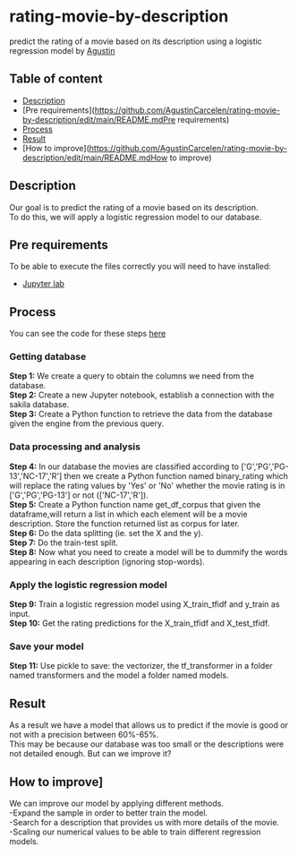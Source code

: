 # rating-movie-by-description
predict the rating of a movie based on its description using a logistic regression model by [Agustin](https://www.linkedin.com/in/agustin-carcelen-chicote-b70048231/)

## Table of content
- [Description](https://github.com/AgustinCarcelen/rating-movie-by-description/edit/main/README.mdDescription)
- [Pre requirements](https://github.com/AgustinCarcelen/rating-movie-by-description/edit/main/README.mdPre requirements)
- [Process](https://github.com/AgustinCarcelen/rating-movie-by-description/edit/main/README.mdProcess)
- [Result](https://github.com/AgustinCarcelen/rating-movie-by-description/edit/main/README.mdResult)
- [How to improve](https://github.com/AgustinCarcelen/rating-movie-by-description/edit/main/README.mdHow to improve)

## Description
Our goal is to predict the rating of a movie based on its description.<br/>
To do this, we will apply a logistic regression model to our database.

## Pre requirements
To be able to execute the files correctly you will need to have installed:
- [Jupyter lab](https://jupyter.org/)

## Process
You can see the code for these steps [here](https://github.com/AgustinCarcelen/rating-movie-by-description/blob/3ebfddfa890853fc0587f90280da558c8547142b/RegresionModel.ipynb)

### Getting database
**Step 1:** We create a query to obtain the columns we need from the database.<br/>
**Step 2:** Create a new Jupyter notebook, establish a connection with the sakila database.<br/>
**Step 3:** Create a Python function to retrieve the data from the database given the engine from the previous query.

### Data processing and analysis
**Step 4:** In our database the movies are classified according to ['G','PG','PG-13','NC-17','R'] then we create a Python function named binary_rating which will replace the rating values by 'Yes' or 'No' whether the movie rating is in ['G','PG','PG-13'] or not (['NC-17','R']).<br/>
**Step 5:** Create a Python function name get_df_corpus that given the dataframe,will return a list in which each element will be a movie description. Store the function returned list as corpus for later.<br/>
**Step 6:** Do the data splitting (ie. set the X and the y).<br/>
**Step 7:** Do the train-test split.<br/>
**Step 8:** Now what you need to create a model will be to dummify the words appearing in each description (ignoring stop-words).

### Apply the logistic regression model
**Step 9:** Train a logistic regression model using X_train_tfidf and y_train as input.<br/>
**Step 10:** Get the rating predictions for the X_train_tfidf and X_test_tfidf.

### Save your model
**Step 11:** Use pickle to save: the vectorizer, the tf_transformer in a folder named transformers and the model a folder named models.

## Result
As a result we have a model that allows us to predict if the movie is good or not with a precision between 60%-65%.<br/> 
This may be because our database was too small or the descriptions were not detailed enough. But can we improve it?

## How to improve]
We can improve our model by applying different methods.<br/>
-Expand the sample in order to better train the model.<br/>
-Search for a description that provides us with more details of the movie.<br/>
-Scaling our numerical values to be able to train different regression models.
